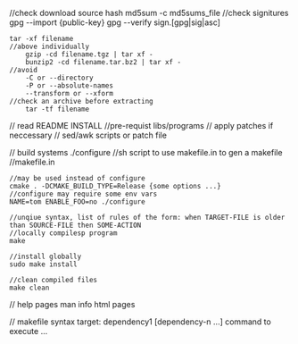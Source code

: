 //check download source hash
    md5sum -c md5sums_file
//check signitures
    gpg --import {public-key}
    gpg --verify sign.[gpg|sig|asc]

    tar -xf filename
    //above individually
        gzip -cd filename.tgz | tar xf -
        bunzip2 -cd filename.tar.bz2 | tar xf -
    //avoid
        -C or --directory
        -P or --absolute-names
        --transform or --xform
    //check an archive before extracting
        tar -tf filename
// read
    README
    INSTALL //pre-requist libs/programs
// apply patches if neccessary
    // sed/awk scripts or patch file

// build systems
    ./configure //sh script to use makefile.in to gen a makefile
    //makefile.in

    //may be used instead of configure
    cmake . -DCMAKE_BUILD_TYPE=Release {some options ...}
    //configure may require some env vars
    NAME=tom ENABLE_FOO=no ./configure

    //unqiue syntax, list of rules of the form: when TARGET-FILE is older than SOURCE-FILE then SOME-ACTION
    //locally compilesp program
    make

    //install globally
    sudo make install

    //clean compiled files
    make clean

// help pages
    man
    info
    html pages

// makefile syntax
    target: dependency1 [dependency-n ...]
    <tab> command to execute
    ...
